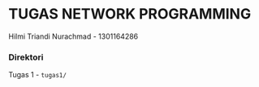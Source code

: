 # TUGAS NETWORK PROGRAMMING

Hilmi Triandi Nurachmad - 1301164286

### Direktori
Tugas 1 - `tugas1/`
